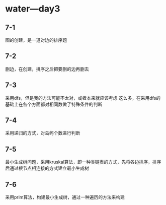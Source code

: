 # water—day3

## 7-1

图的创建，是一道对边的排序题

## 7-2

删边，在创建，排序之后把要删的边再删去

## 7-3

采用dfs，但是我的方法可能不太对，或者本来就应该考虑 这么多，在采用dfs的基础上在各个方面都对相同数做了特殊条件的判断

## 7-4

采用递归的方式，对岛屿个数进行判断

## 7-5

最小生成树问题，采用kruskal算法，即一种类链表的方式，先将各边排序，排序后通过根节点相连接的方式建立最小生成树

## 7-6

采用prim算法，构建最小生成树，通过一种遍历的方法来构建



